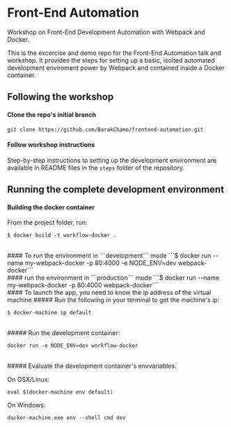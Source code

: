 # Front-End Automation
Workshop on Front-End Development Automation with Webpack and Docker.

This is the excercise and demo repo for the Front-End Automation talk and workshop.
It provides the steps for setting up a basic, isolted automated development enviroment
power by Webpack and contained inside a Docker container.

## Following the workshop

#### Clone the repo's initial branch

`git clone https://github.com/BarakChamo/frontend-automation.git`

#### Follow workshop instructions

Step-by-step instructions to setting up the development environment are available in README files in the `steps` folder of the repository. 

## Running the complete development environment

#### Building the docker container
From the project folder, run:

```$ docker build -t workflow-docker .```

<br />
#### To run the environment in ```development``` mode
```$ docker run --name my-webpack-docker -p 80:4000 -e NODE_ENV=dev webpack-docker```

<br />
####  run the environment in ```production``` mode
```$ docker run --name my-webpack-docker -p 80:4000 webpack-docker```

<br />
#### To launch the app, you need to know the ip address of the virtual machine
##### Run the following in your terminal to get the machine's ip:

```$ docker-machine ip default```

<br />
##### Run the development container:

```docker run -e NODE_ENV=dev workflow-docker```

<br />
##### Evaluate the development container's envvariables.

On OSX/Linux:

```eval $(docker-machine env default)```

On Windows:

```docker-machine.exe env --shell cmd dev```
